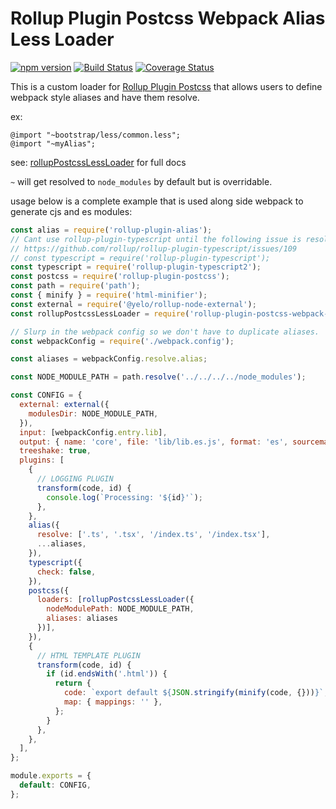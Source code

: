 # Rollup Plugin Postcss Webpack Alias Less Loader

[![npm version](https://badge.fury.io/js/rollup-plugin-postcss-webpack-alias-less-loader.svg)](https://badge.fury.io/js/rollup-plugin-postcss-webpack-alias-less-loader) [![Build Status](https://travis-ci.org/fieldju/rollup-plugin-postcss-webpack-alias-less-loader.svg?branch=master)](https://travis-ci.org/fieldju/rollup-plugin-postcss-webpack-alias-less-loader) [![Coverage Status](https://coveralls.io/repos/github/fieldju/rollup-plugin-postcss-webpack-alias-less-loader/badge.svg?branch=master)](https://coveralls.io/github/fieldju/rollup-plugin-postcss-webpack-alias-less-loader?branch=master) 

This is a custom loader for [Rollup Plugin Postcss](https://github.com/egoist/rollup-plugin-postcss) that allows users to define webpack style aliases and have them resolve.

ex:
```less
@import "~bootstrap/less/common.less";
@import "~myAlias";
```

see: [rollupPostcssLessLoader](http://fieldju.com/rollup-plugin-postcss-webpack-alias-less-loader/global.html#rollupPostcssLessLoader) for full docs

`~` will get resolved to `node_modules` by default but is overridable.

usage below is a complete example that is used along side webpack to generate cjs and es modules:

```javascript
const alias = require('rollup-plugin-alias');
// Cant use rollup-plugin-typescript until the following issue is resolved, rollup-plugin-typescript2 is slow, but works :(
// https://github.com/rollup/rollup-plugin-typescript/issues/109
// const typescript = require('rollup-plugin-typescript');
const typescript = require('rollup-plugin-typescript2');
const postcss = require('rollup-plugin-postcss');
const path = require('path');
const { minify } = require('html-minifier');
const external = require('@yelo/rollup-node-external');
const rollupPostcssLessLoader = require('rollup-plugin-postcss-webpack-alias-less-loader')

// Slurp in the webpack config so we don't have to duplicate aliases.
const webpackConfig = require('./webpack.config');

const aliases = webpackConfig.resolve.alias;

const NODE_MODULE_PATH = path.resolve('../../../../node_modules');

const CONFIG = {
  external: external({
    modulesDir: NODE_MODULE_PATH,
  }),
  input: [webpackConfig.entry.lib],
  output: { name: 'core', file: 'lib/lib.es.js', format: 'es', sourcemap: true },
  treeshake: true,
  plugins: [
    {
      // LOGGING PLUGIN
      transform(code, id) {
        console.log(`Processing: '${id}'`);
      },
    },
    alias({
      resolve: ['.ts', '.tsx', '/index.ts', '/index.tsx'],
      ...aliases,
    }),
    typescript({
      check: false,
    }),
    postcss({
      loaders: [rollupPostcssLessLoader({
        nodeModulePath: NODE_MODULE_PATH,
        aliases: aliases
      })],
    }),
    {
      // HTML TEMPLATE PLUGIN
      transform(code, id) {
        if (id.endsWith('.html')) {
          return {
            code: `export default ${JSON.stringify(minify(code, {}))}`,
            map: { mappings: '' },
          };
        }
      },
    },
  ],
};

module.exports = {
  default: CONFIG,
};
```
